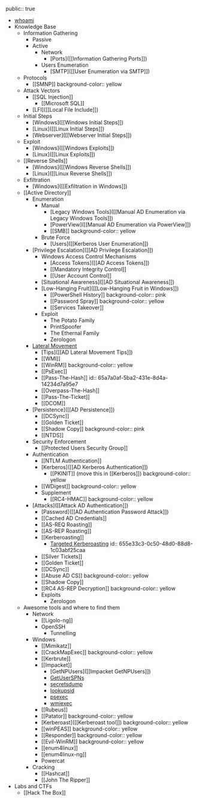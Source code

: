 public:: true

- [whoami](https://gianlu.ca)
- Knowledge Base
	- Information Gathering
		- Passive
		- Active
			- Network
				- [Ports]([[Information Gathering Ports]])
			- Users Enumeration
				- [SMTP]([[User Enumeration via SMTP]])
	- Protocols
		- [[SMNP]]
		  background-color:: yellow
	- Attack Vectors
		- [[SQL Injection]]
			- [[Microsoft SQL]]
		- [LFI]([[Local File Include]])
	- Initial Steps
		- [Windows]([[Windows Initial Steps]])
		- [Linux]([[Linux Initial Steps]])
		- [Webserver]([[Webserver Initial Steps]])
	- Exploit
		- [Windows]([[Windows Exploits]])
		- [Linux]([[Linux Exploits]])
	- [[Reverse Shells]]
		- [Windows]([[Windows Reverse Shells]])
		- [Linux]([[Linux Reverse Shells]])
	- Exfiltration
		- [Windows]([[Exfiltration in Windows]])
	- [[Active Directory]]
		- Enumeration
			- Manual
				- [Legacy Windows Tools]([[Manual AD Enumeration via Legacy Windows Tools]])
				- [PowerView]([[Manual AD Enumeration via PowerView]])
				- [[SMB]]
				  background-color:: yellow
			- Brute Force
				- [Users]([[Kerberos User Enumeration]])
		- [Privilege Escalation]([[AD Privilege Escalation]])
			- Windows Access Control Mechanisms
				- [Access Tokens]([[AD Access Tokens]])
				- [[Mandatory Integrity Control]]
				- [[User Account Control]]
			- [Situational Awareness]([[AD Situational Awareness]])
			- [Low-Hanging Fruit]([[Low-Hanging Fruit in Windows]])
				- [[PowerShell History]]
				  background-color:: pink
				- [[Password Spray]]
				  background-color:: yellow
				- [[Services Takeover]]
			- Exploit
				- The Potato Family
				- PrintSpoofer
				- The Ethernal Family
				- Zerologon
		- [Lateral Movement](https://attack.mitre.org/tactics/TA0008/)
			- [Tips]([[AD Lateral Movement Tips]])
			- [[WMI]]
			- [[WinRM]]
			  background-color:: yellow
			- [[PsExec]]
			- [[Pass-The-Hash]]
			  id:: 65a7a0af-5ba2-431e-8d4a-14234d7a95e7
			- [[Overpass-The-Hash]]
			- [[Pass-The-Ticket]]
			- [[DCOM]]
		- [Persistence]([[AD Persistence]])
			- [[DCSync]]
			- [[Golden Ticket]]
			- [[Shadow Copy]]
			  background-color:: pink
			- [[NTDS]]
		- Security Enforcement
			- [[Protected Users Security Group]]
		- Authentication
			- [[NTLM Authentication]]
			- [Kerberos]([[AD Kerberos Authentication]])
				- [[PKINIT]] (move this in [[Kerberos]])
				  background-color:: yellow
			- [[WDigest]]
			  background-color:: yellow
			- Supplement
				- [[RC4-HMAC]]
				  background-color:: yellow
		- [Attacks]([[Attack AD Authentication]])
			- [Password]([[AD Authentication Password Attack]])
			- [[Cached AD Credentials]]
			- [[AS-REQ Roasting]]
			- [[AS-REP Roasting]]
			- [[Kerberoasting]]
				- [Targeted Kerberoasting](logseq://graph/HTB-Notes?block-id=655e327e-5e4b-4260-828e-33941dad976c)
				  id:: 655e33c3-0c50-48d0-88d8-1c03abf25caa
			- [[Silver Tickets]]
			- [[Golden Ticket]]
			- [[DCSync]]
			- [[Abuse AD CS]]
			  background-color:: yellow
			- [[Shadow Copy]]
			- [[RC4 AS-REP Decryption]]
			  background-color:: yellow
			- Exploits
				- Zerologon
	- Awesome tools and where to find them
		- Network
			- [[Ligolo-ng]]
			- OpenSSH
				- Tunnelling
		- Windows
			- [[Mimikatz]]
			- [[CrackMapExec]]
			  background-color:: yellow
			- [[Kerbrute]]
			- [[Impacket]]
				- [GetNPUsers]([[Impacket GetNPUsers]])
				- [GetUserSPNs]([[Impacket_GetUserSPNs]])
				- [secretsdump]([[Impacket-secretsdump]])
				- [lookupsid]([[Impacket-lookupsid]])
				- [psexec]([[impacket-psexec]])
				- [wmiexec]([[impacket-wmiexec]])
			- [[Rubeus]]
			- [[Patator]]
			  background-color:: yellow
			- [Kerberoast]([[Kerberoast tool]])
			  background-color:: yellow
			- [[winPEAS]]
			  background-color:: yellow
			- [[Responder]]
			  background-color:: yellow
			- [[Evil-WinRM]]
			  background-color:: yellow
			- [[enum4linux]]
			- [[enum4linux-ng]]
			- Powercat
		- Cracking
			- [[Hashcat]]
			- [[John The Ripper]]
- Labs and CTFs
	- [[Hack The Box]]